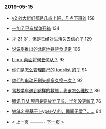 ### 2019-05-15 
- [v2 的大佬们都是几点上班，几点下班的](https://www.v2ex.com/t/564252) 158
- [一加 7 已有媒体开箱](https://www.v2ex.com/t/564249) 134
- [才 23 岁，但是已经对生活失去信心了](https://www.v2ex.com/t/564388) 129
- [说说刚推出的北京地铁禁食规定](https://www.v2ex.com/t/564340) 106
- [Linux 桌面将何去何从？](https://www.v2ex.com/t/564209) 98
- [你们是怎么管理自己的 todolist 的？](https://www.v2ex.com/t/564287) 94
- [你们的电动牙刷头都多久换一次？](https://www.v2ex.com/t/564241) 92
- [驾校学车遇到这样的教练，我该怎么维权？](https://www.v2ex.com/t/564367) 86
- [腾讯 TIM 项目是要放弃了吗，半年没更新了](https://www.v2ex.com/t/564258) 76
- [WSL2 是基于 Hyper-V 的，瞬间无爱了……](https://www.v2ex.com/t/564215) 64 

- [ < 上一页 ](https://github.com/able8/v2ex-hot-record/blob/master/2019-05-14.md) -------- [ 下一页 > ](https://github.com/able8/v2ex-hot-record/blob/master/2019-05-16.md)